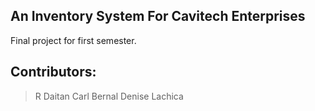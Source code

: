 ## An Inventory System For Cavitech Enterprises

Final project for first semester.

## Contributors:
> R Daitan
>Carl Bernal
> Denise Lachica